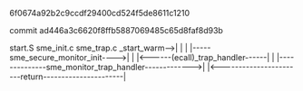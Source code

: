 6f0674a92b2c9ccdf29400cd524f5de8611c1210

commit ad446a3c6620f8ffb5887069485c65d8faf8d93b

start.S                         sme_init.c        sme_trap.c
_start_warm-->|                                 |                  |
              |-----sme_secure_monitor_init---->|                  |
              |<------(ecall)_trap_handler------|                  |
              |--------------sme_monitor_trap_handler------------->|
              |<-----------------------return----------------------|
